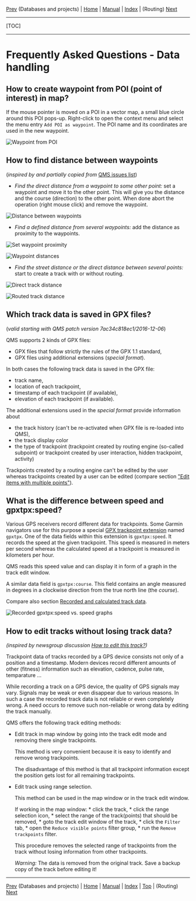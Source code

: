 [Prev](DocFaqData) (Databases and projects) | [Home](Home) | [Manual](DocMain) | [Index](AxAdvIndex) | (Routing) [Next](DocFaqRouting)
- - -
[TOC]
- - -

# Frequently Asked Questions - Data handling

## How to create waypoint from POI (point of interest) in map?

If the mouse pointer is moved on a POI in a vector map, a small blue circle around this POI pops-up. Right-click to open the context menu and select the menu entry
`Add POI as waypoint`. The POI name and its coordinates are used in the new waypoint.

![Waypoint from POI](images/DocFaq/WPTfromPOI.jpg "Waypoint created from POI")

## How to find distance between waypoints

(_inspired by and partially copied from_ [QMS issues list](https://bitbucket.org/maproom/qmapshack/issues/169/distance-between-waypoints-popup-window))

* _Find the direct distance from a waypoint to some other point:_ set a waypoint and move it to the other point.
  This will give you the distance and the course (direction) to the other point. When done abort the operation (right mouse click) and remove the waypoint.

![Distance between waypoints](images/DocFaq/WPTDistance.jpg "Distance between waypoints")

* _Find a defined distance from several waypoints:_ add the distance as proximity to the waypoints.

![Set waypoint proximity](images/DocFaq/WPTProximity.jpg "Set waypoint proximity")

![Waypoint distances](images/DocFaq/WPTDistances.jpg "Waypoint distances")


* _Find the street distance or the direct distance between several points:_ start to create a track with or without routing.

![Direct track distance](images/DocFaq/Directtrack.jpg "Direct track distance")

![Routed track distance](images/DocFaq/Routedtrack.jpg "Routed track distance")

## Which track data is saved in GPX files?

(_valid starting with QMS patch version 7ac34c818ec1/2016-12-06_)

QMS supports 2 kinds of GPX files:

* GPX files that follow strictly the rules of the GPX 1.1 standard,
* GPX files using additional extensions (_special format_).

In both cases the following track data is saved in the GPX file:

* track name,
* location of each trackpoint,
* timestamp of each trackpoint (if available),
* elevation of each trackpoint (if available).

The additional extensions used in the _special format_ provide information about

* the track history (can't be re-activated when GPX file is re-loaded into QMS),
* the track display color
* the type of trackpoint (trackpoint created by routing engine (so-called subpoint) or
  trackpoint created by user interaction, hidden trackpoint, activity)

Trackpoints created by a routing engine can't be edited by the user whereas trackpoints
created by a user can be
edited (compare section ["Edit items with multiple points"](DocGisItemsEditMultiple)).

## What is the difference between speed and gpxtpx:speed?

Various GPS receivers record different data for trackpoints. Some Garmin navigators use for this purpose
a special [GPX trackpoint extension](http://www8.garmin.com/xmlschemas/TrackPointExtensionv2.xsd "Garmin gpxtpx trackpoint extension")
named `gpxtpx`. One of the data fields within this extension is `gpxtpx:speed`. It records the speed at the given trackpoint.
This speed is measured in meters per second whereas the calculated speed at a trackpoint is measured in kilometers per hour.

QMS reads this speed value and can display it in form of a graph in the track edit window.

A similar data field is `gpxtpx:course`. This field contains an angle measured in degrees in a clockwise direction from the true north line
(the _course_).

Compare also section 
[Recorded and calculated track data](AdvTrkGeneral#markdown-header-recorded-and-calculated-track-data "Recorded and calculated track data").


![Recorded gpxtpx:speed vs. speed graphs](images/DocFaq/FaqGpxTpxSpeed.jpg "Recorded gpxtpx:speed vs. speed graphs")


## How to edit tracks without losing track data?

_(inspired by newsgroup discussion [How to edit this track?](https://sourceforge.net/p/qlandkartegt/mailman/message/35965052))_

Trackpoint data of tracks recorded by a GPS device consists not only of a position and a timestamp. Modern devices record different amounts of other (fitness) information
such as elevation, cadence, pulse rate, temparature ...

While recording a track on a GPS device, the quality of GPS signals may vary. Signals may be weak or even disappear due to various reasons. 
In such a case the recorded track data is not reliable or even completely wrong.
A need occurs to remove such non-reliable or wrong data by editing the track manually.

QMS offers the following track editing methods:

* Edit track in map window by going into the track edit mode and removing there single trackpoints. 

    This method is very convenient because it is easy to identify and remove wrong trackpoints.

    The disadvantage of this method is that all trackpoint information except the position gets lost for all remaining trackpoints.

* Edit track using range selection.

    This method can be used in the map window or in the track edit window.

    If working in the map window:
        * click the track, 
        * click the range selection icon,
        * select the range of the track(points) that should be removed,
        * goto the track edit window of the track,
        * click the `Filter` tab,
        * open the `Reduce visible points` filter group,
        * run the `Remove trackpoints` filter.

    This procedure removes the selected range of trackpoints from the track without losing information from other trackpoints.

    _Warning:_ The data is removed from the original track. Save a backup copy of the track before editing it!



- - -
[Prev](DocFaqData) (Databases and projects) | [Home](Home) | [Manual](DocMain) | [Index](AxAdvIndex) | [Top](#) | (Routing) [Next](DocFaqRouting)
